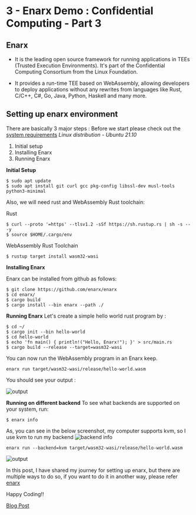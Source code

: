 # 3 - Enarx Demo : Confidential Computing - Part 3

## Enarx

- It is the leading open source framework for running applications in TEEs (Trusted Execution Environments). It's part of the Confidential Computing Consortium from the Linux Foundation.

- It provides a run-time TEE based on WebAssembly, allowing developers to deploy applications without any rewrites from languages like Rust, C/C++, C#, Go, Java, Python, Haskell and many more.

## Setting up enarx environment

There are basically 3 major steps :
Before we start please check out the [system requirements](https://enarx.dev/docs/Installation/Setup) 
_Linux distribution - Ubuntu 21.10_

1) Initial setup
2) Installing Enarx
3) Running Enarx

**Initial Setup**

```
$ sudo apt update
$ sudo apt install git curl gcc pkg-config libssl-dev musl-tools python3-minimal
```
Also, we will need rust and WebAssembly Rust toolchain:

Rust 
```
$ curl --proto '=https' --tlsv1.2 -sSf https://sh.rustup.rs | sh -s -- -y
$ source $HOME/.cargo/env
```
WebAssembly Rust Toolchain

```
$ rustup target install wasm32-wasi
```
**Installing Enarx**

Enarx can be installed from github as follows:

```
$ git clone https://github.com/enarx/enarx
$ cd enarx/
$ cargo build
$ cargo install --bin enarx --path ./
```
**Running Enarx**
Let's create a simple hello world rust program by :

```
$ cd ~/
$ cargo init --bin hello-world
$ cd hello-world
$ echo 'fn main() { println!("Hello, Enarx!"); }' > src/main.rs
$ cargo build --release --target=wasm32-wasi
```
You can now run the WebAssembly program in an Enarx keep.

```
enarx run target/wasm32-wasi/release/hello-world.wasm
```
You should see your output :

![output](https://www.wasm.builders/remoteimages/uploads/articles/jgoic17g3s024uy39hrq.png)

**Running on different backend**
To see what backends are supported on your system, run:

```
$ enarx info
```
As, you can see in the below screenshot, my computer supports kvm, so I use kvm to run my backend
![backend info](https://www.wasm.builders/remoteimages/uploads/articles/zpg85zjtb4yumup6f9r0.png)

```
enarx run --backend=kvm target/wasm32-wasi/release/hello-world.wasm
```

![output](https://www.wasm.builders/remoteimages/uploads/articles/pl9wbaeaqlxjvte2yv2v.png)

In this post, I have shared my journey for setting up enarx, but there are multiple ways to do so, if you want to do it in another way, please refer [enarx](https://enarx.dev/docs/Installation/Wasm)

Happy Coding!!

[Blog Post](https://www.wasm.builders/gunjan_0307/enarx-demo-confidential-computing-part-3-1ni8)
